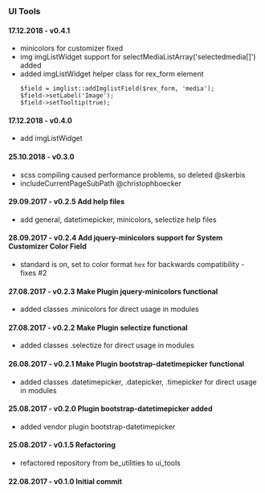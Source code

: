 ### UI Tools

#### 17.12.2018 - v0.4.1

- minicolors for customizer fixed
- img imgListWidget support for selectMediaListArray('selectedmedia[]') added
- added imgListWidget helper class for rex_form element
    ```
    $field = imglist::addImglistField($rex_form, 'media');
    $field->setLabel('Image');
    $field->setTooltip(true);
    ```

#### 17.12.2018 - v0.4.0

- add imgListWidget

#### 25.10.2018 - v0.3.0 
 
- scss compiling caused performance problems, so deleted @skerbis
- includeCurrentPageSubPath @christophboecker 

#### 29.09.2017 - v0.2.5 Add help files
 
- add general, datetimepicker, minicolors, selectize help files

#### 28.09.2017 - v0.2.4 Add jquery-minicolors support for System Customizer Color Field
 
- standard is on, set to color format `hex` for backwards compatibility - fixes #2

#### 27.08.2017 - v0.2.3 Make Plugin jquery-minicolors functional
 
- added classes .minicolors for direct usage in modules

#### 27.08.2017 - v0.2.2 Make Plugin selectize functional
 
- added classes .selectize for direct usage in modules

#### 26.08.2017 - v0.2.1 Make Plugin bootstrap-datetimepicker functional
 
- added classes .datetimepicker, .datepicker, .timepicker for direct usage in modules

#### 25.08.2017 - v0.2.0 Plugin bootstrap-datetimepicker added

- added vendor plugin bootstrap-datetimepicker

#### 25.08.2017 - v0.1.5 Refactoring

- refactored repository from be_utilities to ui_tools

#### 22.08.2017 - v0.1.0 Initial commit


